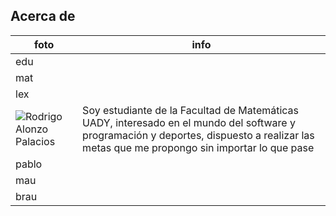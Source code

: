 ## Acerca de

|foto| info|
|--|--|
|edu | |
|mat | |
|lex | |
| ![Rodrigo Alonzo Palacios](https://media.licdn.com/dms/image/D4E03AQEpBt7jPKJRKg/profile-displayphoto-shrink_400_400/0/1695305909061?e=1700697600&v=beta&t=zgNzx-G03mi-Gx0os7F2MrZ8NOrG5ffjnfZacS-9jNM) | Soy estudiante de la Facultad de Matemáticas UADY, interesado en el mundo del software y programación y deportes, dispuesto a realizar las metas que me propongo sin importar lo que pase |
|pablo | |
|mau | |
|brau | |


